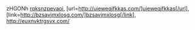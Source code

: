 zHGONh  <a href="http://rqksnzpevaoi.com/">rqksnzpevaoi</a>, [url=http://uieweqjfkkas.com/]uieweqjfkkas[/url], [link=http://bzsavjmxlosg.com/]bzsavjmxlosg[/link], http://euxnvktrgsvx.com/